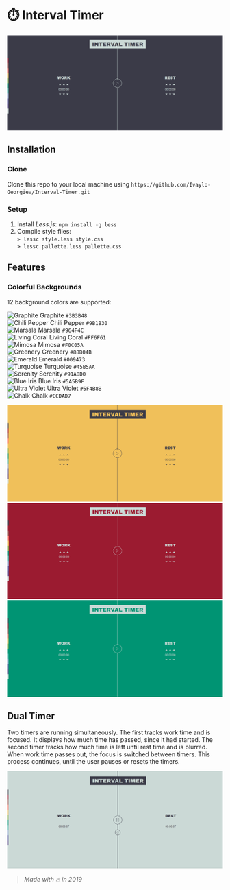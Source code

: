 # ⏱️ Interval Timer

![Home Page](https://github.com/Ivaylo-Georgiev/Interval-Timer/blob/master/home.png)

## Installation 

### Clone
Clone this repo to your local machine using `https://github.com/Ivaylo-Georgiev/Interval-Timer.git`

### Setup
1. Install _Less.js_: `npm install -g less`  
2. Compile style files:  
`> lessc style.less style.css`  
`> lessc pallette.less pallette.css`  

## Features
### Colorful Backgrounds
12 background colors are supported:  

![Graphite](https://via.placeholder.com/15/3B3B48/000000?text=+) Graphite `#3B3B48`  
![Chili Pepper](https://via.placeholder.com/15/9B1B30/000000?text=+) Chili Pepper `#9B1B30`  
![Marsala](https://via.placeholder.com/15/964F4C/000000?text=+) Marsala `#964F4C`  
![Living Coral](https://via.placeholder.com/15/FF6F61/000000?text=+) Living Coral `#FF6F61`  
![Mimosa](https://via.placeholder.com/15/F0C05A/000000?text=+) Mimosa `#F0C05A`  
![Greenery](https://via.placeholder.com/15/88B04B/000000?text=+) Greenery `#88B04B`  
![Emerald](https://via.placeholder.com/15/009473/000000?text=+) Emerald `#009473`  
![Turquoise](https://via.placeholder.com/15/45B5AA/000000?text=+) Turquoise `#45B5AA`  
![Serenity](https://via.placeholder.com/15/91A8D0/000000?text=+) Serenity `#91A8D0`  
![Blue Iris](https://via.placeholder.com/15/5A5B9F/000000?text=+) Blue Iris `#5A5B9F`  
![Ultra Violet](https://via.placeholder.com/15/5F4B8B/000000?text=+) Ultra Violet `#5F4B8B`  
![Chalk](https://via.placeholder.com/15/CCDAD7/000000?text=+) Chalk `#CCDAD7`  

![Mimosa Background](https://github.com/Ivaylo-Georgiev/Interval-Timer/blob/master/mimosa.png)  
![Chili Pepper Background](https://github.com/Ivaylo-Georgiev/Interval-Timer/blob/master/chilli-pepper.png)  
![Emerald Background](https://github.com/Ivaylo-Georgiev/Interval-Timer/blob/master/emerald.png)   

## Dual Timer
Two timers are running simultaneously. The first tracks work time and is focused. It displays how much time has passed, since it had started. The second timer tracks how much time is left until rest time and is blurred. When work time passes out, the focus is switched between timers. This process continues, until the user pauses or resets the timers.

![Timer Demo](https://github.com/Ivaylo-Georgiev/Interval-Timer/blob/master/timer-demo.gif) 

> _Made with 🔥 in 2019_
